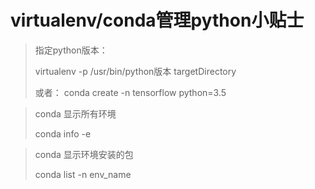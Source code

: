 # virtualenv/conda管理python小贴士

> 指定python版本：
>
> virtualenv  -p  /usr/bin/python版本  targetDirectory   
>
> 或者： conda  create -n  tensorflow python=3.5


> conda 显示所有环境
>
> conda info -e


> conda 显示环境安装的包
>
> conda  list -n env_name